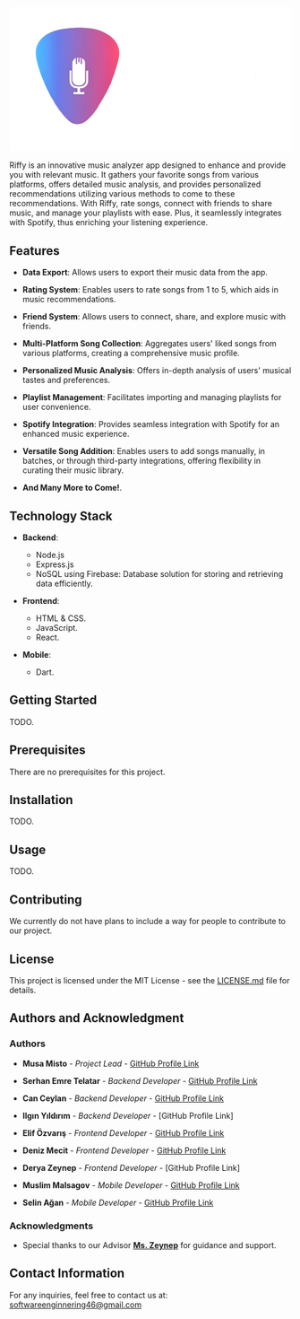 ![Riffy Logo Horizontal Orientation](https://github.com/SerhanTelatar/CS308-Project/blob/85c5a8426b91379ae742844caf477721e95d5081/wikiAssets/Riffy%20Horizontal%20Logo.png)

Riffy is an innovative music analyzer app designed to enhance and provide you with relevant music. It gathers your favorite songs from various platforms, offers detailed music analysis, and provides personalized recommendations utilizing various methods to come to these recommendations. With Riffy, rate songs, connect with friends to share music, and manage your playlists with ease. Plus, it seamlessly integrates with Spotify, thus enriching your listening experience.

## Features

- **Data Export**: Allows users to export their music data from the app.

- **Rating System**: Enables users to rate songs from 1 to 5, which aids in music recommendations.

- **Friend System**: Allows users to connect, share, and explore music with friends.

- **Multi-Platform Song Collection**: Aggregates users' liked songs from various platforms, creating a comprehensive music profile.

- **Personalized Music Analysis**: Offers in-depth analysis of users' musical tastes and preferences.

- **Playlist Management**: Facilitates importing and managing playlists for user convenience.
  
- **Spotify Integration**: Provides seamless integration with Spotify for an enhanced music experience.

- **Versatile Song Addition**: Enables users to add songs manually, in batches, or through third-party integrations, offering flexibility in curating their music library.

- **And Many More to Come!**.


## Technology Stack

- **Backend**:
  - Node.js
  - Express.js
  - NoSQL using Firebase: Database solution for storing and retrieving data efficiently.

- **Frontend**:
  - HTML & CSS.  
  - JavaScript.
  - React.

- **Mobile**:
  - Dart.


## Getting Started

TODO.

## Prerequisites

There are no prerequisites for this project.

## Installation

TODO.

## Usage

TODO.

## Contributing

We currently do not have plans to include a way for people to contribute to our project.

## License

This project is licensed under the MIT License - see the [LICENSE.md](https://github.com/SerhanTelatar/CS308-Project/blob/9f7eaf012d7ef28485017198bcff2cca03a0164e/LICENSE.md) file for details.

## Authors and Acknowledgment

### Authors

- **Musa Misto** - *Project Lead* - [GitHub Profile Link](https://github.com/MusaMistoSU)
  
- **Serhan Emre Telatar** - *Backend Developer* - [GitHub Profile Link](https://github.com/SerhanTelatar)
- **Can Ceylan** - *Backend Developer* - [GitHub Profile Link](https://github.com/CanCeylan2001)
- **Ilgın Yıldırım** - *Backend Developer* - [GitHub Profile Link]
  
- **Elif Özvarış** - *Frontend Developer* - [GitHub Profile Link](https://github.com/elifozv)
- **Deniz Mecit** - *Frontend Developer* - [GitHub Profile Link](https://github.com/denizmecit)
- **Derya Zeynep** - *Frontend Developer* - [GitHub Profile Link]
  
- **Muslim Malsagov** - *Mobile Developer* - [GitHub Profile Link](https://github.com/Calvin-ctrl)
- **Selin Ağan** - *Mobile Developer* - [GitHub Profile Link](https://github.com/selinbsa)

### Acknowledgments

- Special thanks to our Advisor [**Ms. Zeynep**](https://github.com/isikz) for guidance and support.


## Contact Information

For any inquiries, feel free to contact us at: softwareenginnering46@gmail.com

